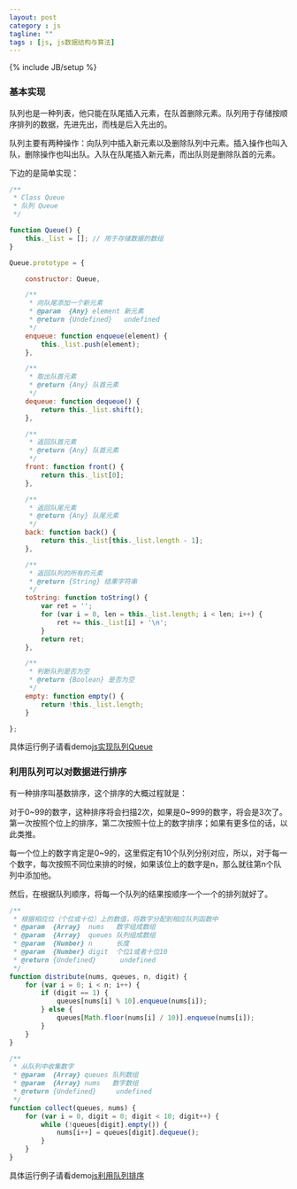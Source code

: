 ```yaml
---
layout: post
category : js
tagline: ""
tags : [js, js数据结构与算法]
---
```

{% include JB/setup %}

### 基本实现

队列也是一种列表，他只能在队尾插入元素，在队首删除元素。队列用于存储按顺序排列的数据，先进先出，而栈是后入先出的。

队列主要有两种操作：向队列中插入新元素以及删除队列中元素。插入操作也叫入队，删除操作也叫出队。入队在队尾插入新元素，而出队则是删除队首的元素。

<!--more-->

下边的是简单实现：

```js
/**
 * Class Queue
 * 队列 Queue
 */

function Queue() {
	this._list = []; // 用于存储数据的数组
}

Queue.prototype = {

	constructor: Queue,

	/**
	 * 向队尾添加一个新元素
	 * @param  {Any} element 新元素
	 * @return {Undefined}   undefined
	 */
	enqueue: function enqueue(element) {
		this._list.push(element);
	},

	/**
	 * 取出队首元素
	 * @return {Any} 队首元素
	 */
	dequeue: function dequeue() {
		return this._list.shift();
	},

	/**
	 * 返回队首元素
	 * @return {Any} 队首元素
	 */
	front: function front() {
		return this._list[0];
	},

	/**
	 * 返回队尾元素
	 * @return {Any} 队尾元素
	 */
	back: function back() {
		return this._list[this._list.length - 1];
	},

	/**
	 * 返回队列的所有的元素
	 * @return {String} 结果字符串
	 */
	toString: function toString() {
		var ret = '';
		for (var i = 0, len = this._list.length; i < len; i++) {
			ret += this._list[i] + '\n';
		}
		return ret;
	},

	/**
	 * 判断队列是否为空
	 * @return {Boolean} 是否为空
	 */
	empty: function empty() {
		return !this._list.length;
	}

};
```

具体运行例子请看demo[js实现队列Queue](http://demo.aijc.net/js/Queue/js%E5%AE%9E%E7%8E%B0%E9%98%9F%E5%88%97Queue.html)

### 利用队列可以对数据进行排序

有一种排序叫基数排序，这个排序的大概过程就是：

对于0~99的数字，这种排序将会扫描2次，如果是0~999的数字，将会是3次了。第一次按照个位上的排序，第二次按照十位上的数字排序；如果有更多位的话，以此类推。

每一个位上的数字肯定是0~9的，这里假定有10个队列分别对应，所以，对于每一个数字，每次按照不同位来排的时候，如果该位上的数字是n，那么就往第n个队列中添加他。

然后，在根据队列顺序，将每一个队列的结果按顺序一个一个的排列就好了。

```js
/**
 * 根据相应位（个位或十位）上的数值，将数字分配到相应队列函数中
 * @param  {Array}  nums   数字组成数组
 * @param  {Array}  queues 队列组成数组
 * @param  {Number} n      长度
 * @param  {Number} digit  个位1或者十位10
 * @return {Undefined}      undefined
 */
function distribute(nums, queues, n, digit) {
	for (var i = 0; i < n; i++) {
		if (digit == 1) {
			queues[nums[i] % 10].enqueue(nums[i]);
		} else {
			queues[Math.floor(nums[i] / 10)].enqueue(nums[i]);
		}
	}
}

/**
 * 从队列中收集数字
 * @param  {Array} queues 队列数组
 * @param  {Array} nums   数字数组
 * @return {Undefined}     undefined
 */
function collect(queues, nums) {
	for (var i = 0, digit = 0; digit < 10; digit++) {
		while (!queues[digit].empty()) {
			nums[i++] = queues[digit].dequeue();
		}
	}
}
```

具体运行例子请看demo[js利用队列排序](http://demo.aijc.net/js/Queue/js%E5%88%A9%E7%94%A8%E9%98%9F%E5%88%97%E6%8E%92%E5%BA%8F.html)